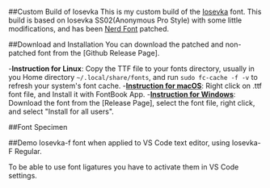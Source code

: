 ##Custom Build of Iosevka
This is my custom build of the [Iosevka](https://github.com/be5invis/Iosevka) font. This build is based on Iosevka SS02(Anonymous Pro Style) with some little modifications, and has been [Nerd Font](https://github.com/ryanoasis/nerd-fonts) patched.

##Download and Installation
You can download the patched and non-patched font from the [Github Release Page].

-**Instruction for Linux**: Copy the TTF file to your fonts directory, usually in you Home directory `~/.local/share/fonts`, and run `sudo fc-cache -f -v` to refresh your system's font cache.
-**[Instruction for macOS](https://support.apple.com/en-us/HT201749)**: Right click on .ttf font file, and Install it with FontBook App.
-**[Instruction for Windows](https://support.microsoft.com/en-us/help/314960/how-to-install-or-remove-a-font-in-windows#:~:text=Select%20Start%20%3E%20Settings%20%3E%20Personalization%20%3E%20Fonts%20%2C%20and%20then%20select,will%20download%20and%20install%20automatically.)**: Download the font from the [Release Page], select the font file, right click, and select "Install for all users".

##Font Specimen
![]()

##Demo
Iosevka-f font when applied to VS Code text editor, using Iosevka-F Regular.





To be able to use font ligatures you have to activate them in VS Code settings. 